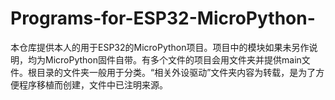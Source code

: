 # Programs-for-ESP32-MicroPython-
本仓库提供本人的用于ESP32的MicroPython项目。项目中的模块如果未另作说明，均为MicroPython固件自带。有多个文件的项目会用文件夹并提供main文件。根目录的文件夹一般用于分类。“相关外设驱动”文件夹内容为转载，是为了方便程序移植而创建，文件中已注明来源。